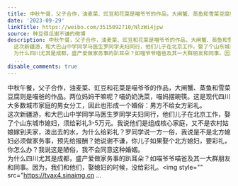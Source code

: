 ```yaml
---
title: 中秋午餐，父子合作，油麦菜、豇豆和花菜是喵爷爷的作品，大闸蟹、蒸鱼和雪菜豆腐则是喵爸的作品。两位妈妈干嘛呢？喵奶奶洗菜，喵妈摆碗筷。这是现代四川大多数...
date: '2023-09-29'
linkTitle: https://weibo.com/3515092710/NlzWi4jpw
source: 种豆得瓜谢不谦的微博
description: 中秋午餐，父子合作，油麦菜、豇豆和花菜是喵爷爷的作品，大闸蟹、蒸鱼和雪菜豆腐则是喵爸的作品。两位妈妈干嘛呢？喵奶奶洗菜，喵妈摆碗筷。这是现代四川大多数城市家庭的男女分工，因此也形成一个婚俗：男方不给女方彩礼。<br>
  这次新疆游，和大巴山中学同学马医生罗同学夫妇同行，他们儿子在北京工作，娶了个山东城市媳妇，须给彩礼3-5万元。我说他们是组成核心家庭，又不是农村姑娘嫁到夫家，泼出去的水，为什么给彩礼？罗同学说一方一俗，我说是不是北方媳妇必须做家务事，预先给报酬？她说谢不谦，你儿子如果娶个北方媳妇，要彩礼，你怎么办？我说这是陋俗，我不会同意这种婚姻。<br>
  为什么四川尤其是成都，盛产爱做家务事的趴耳朵？如喵爷爷喵爸及其一大群朋友和同事。因为，我们和他们，娶媳妇的时候，没给彩礼。<img style="" src="https://tvax4.sinaimg.cn
  ...
disable_comments: true
---
```

中秋午餐，父子合作，油麦菜、豇豆和花菜是喵爷爷的作品，大闸蟹、蒸鱼和雪菜豆腐则是喵爸的作品。两位妈妈干嘛呢？喵奶奶洗菜，喵妈摆碗筷。这是现代四川大多数城市家庭的男女分工，因此也形成一个婚俗：男方不给女方彩礼。<br> 这次新疆游，和大巴山中学同学马医生罗同学夫妇同行，他们儿子在北京工作，娶了个山东城市媳妇，须给彩礼3-5万元。我说他们是组成核心家庭，又不是农村姑娘嫁到夫家，泼出去的水，为什么给彩礼？罗同学说一方一俗，我说是不是北方媳妇必须做家务事，预先给报酬？她说谢不谦，你儿子如果娶个北方媳妇，要彩礼，你怎么办？我说这是陋俗，我不会同意这种婚姻。<br> 为什么四川尤其是成都，盛产爱做家务事的趴耳朵？如喵爷爷喵爸及其一大群朋友和同事。因为，我们和他们，娶媳妇的时候，没给彩礼。<img style="" src="https://tvax4.sinaimg.cn ...